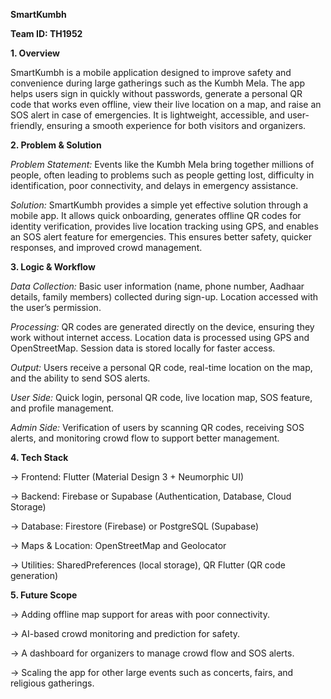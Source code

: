 **SmartKumbh**

**Team ID: TH1952**

**1. Overview**

SmartKumbh is a mobile application designed to improve safety and convenience during large gatherings such as the Kumbh Mela. The app helps users sign in quickly without passwords, generate a personal QR code that works even offline, view their live location on a map, and raise an SOS alert in case of emergencies. It is lightweight, accessible, and user-friendly, ensuring a smooth experience for both visitors and organizers.

**2. Problem & Solution**

_Problem Statement:_
Events like the Kumbh Mela bring together millions of people, often leading to problems such as people getting lost, difficulty in identification, poor connectivity, and delays in emergency assistance.

_Solution:_
SmartKumbh provides a simple yet effective solution through a mobile app. It allows quick onboarding, generates offline QR codes for identity verification, provides live location tracking using GPS, and enables an SOS alert feature for emergencies. This ensures better safety, quicker responses, and improved crowd management.

**3. Logic & Workflow**

_Data Collection:_
Basic user information (name, phone number, Aadhaar details, family members) collected during sign-up. Location accessed with the user’s permission.

_Processing:_
QR codes are generated directly on the device, ensuring they work without internet access. Location data is processed using GPS and OpenStreetMap. Session data is stored locally for faster access.

_Output:_
Users receive a personal QR code, real-time location on the map, and the ability to send SOS alerts.

_User Side:_
Quick login, personal QR code, live location map, SOS feature, and profile management.

_Admin Side:_
Verification of users by scanning QR codes, receiving SOS alerts, and monitoring crowd flow to support better management.

**4. Tech Stack**

-> Frontend: Flutter (Material Design 3 + Neumorphic UI)

-> Backend: Firebase or Supabase (Authentication, Database, Cloud Storage)

-> Database: Firestore (Firebase) or PostgreSQL (Supabase)

-> Maps & Location: OpenStreetMap and Geolocator

-> Utilities: SharedPreferences (local storage), QR Flutter (QR code generation)

**5. Future Scope**

-> Adding offline map support for areas with poor connectivity.

-> AI-based crowd monitoring and prediction for safety.

-> A dashboard for organizers to manage crowd flow and SOS alerts.

-> Scaling the app for other large events such as concerts, fairs, and religious gatherings.
